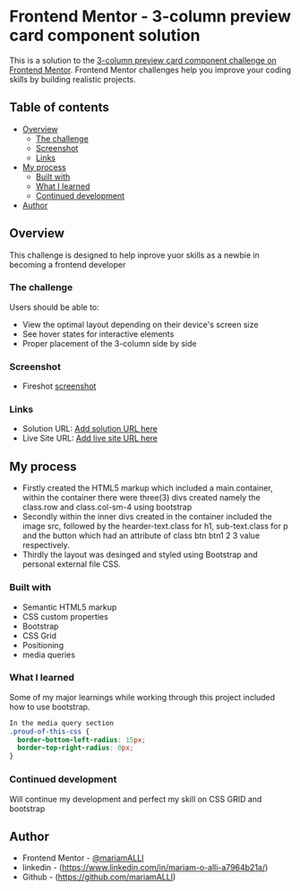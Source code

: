 # Frontend Mentor - 3-column preview card component solution

This is a solution to the [3-column preview card component challenge on Frontend Mentor](https://www.frontendmentor.io/challenges/3column-preview-card-component-pH92eAR2-). Frontend Mentor challenges help you improve your coding skills by building realistic projects. 

## Table of contents

- [Overview](#overview)
  - [The challenge](#the-challenge)
  - [Screenshot](#screenshot)
  - [Links](#links)
- [My process](#my-process)
  - [Built with](#built-with)
  - [What I learned](#what-i-learned)
  - [Continued development](#continued-development)
- [Author](#author)


## Overview
This challenge is designed to help inprove yuor skills as a 
 newbie in becoming a frontend developer

### The challenge

Users should be able to:

- View the optimal layout depending on their device's screen size
- See hover states for interactive elements
- Proper placement of the 3-column side by side

### Screenshot

- Fireshot [screenshot](https://i.imgur.com/Tdjs3NB.jpg)

### Links

- Solution URL: [Add solution URL here](https://github.com/mariamALLI/styled-wit-bootstrap.git  )
- Live Site URL: [Add live site URL here](https://styled-wit-bootstrap.netlify.app/)

## My process
- Firstly created the HTML5 markup which included a main.container, within the container there were three(3) divs created namely the class.row and class.col-sm-4 using bootstrap
- Secondly within the inner divs created in the container included the image src, followed by the hearder-text.class for h1, sub-text.class for p and the button which had an attribute of class btn btn1 2 3 value respectively.
- Thirdly the layout was desinged and styled using Bootstrap and personal external file CSS.

### Built with

- Semantic HTML5 markup
- CSS custom properties
- Bootstrap
- CSS Grid
- Positioning
- media queries

### What I learned

Some of my major learnings while working through this project included how to use bootstrap. 

```css
In the media query section 
.proud-of-this-css {
  border-bottom-left-radius: 15px;
  border-top-right-radius: 0px;
}
```

### Continued development
Will continue my development and perfect my skill on CSS GRID
and bootstrap

## Author

- Frontend Mentor - [@mariamALLI](https://www.frontendmentor.io/profile/yourusername)  
- linkedin - (https://www.linkedin.com/in/mariam-o-alli-a7964b21a/)
- Github - (https://github.com/mariamALLI)
